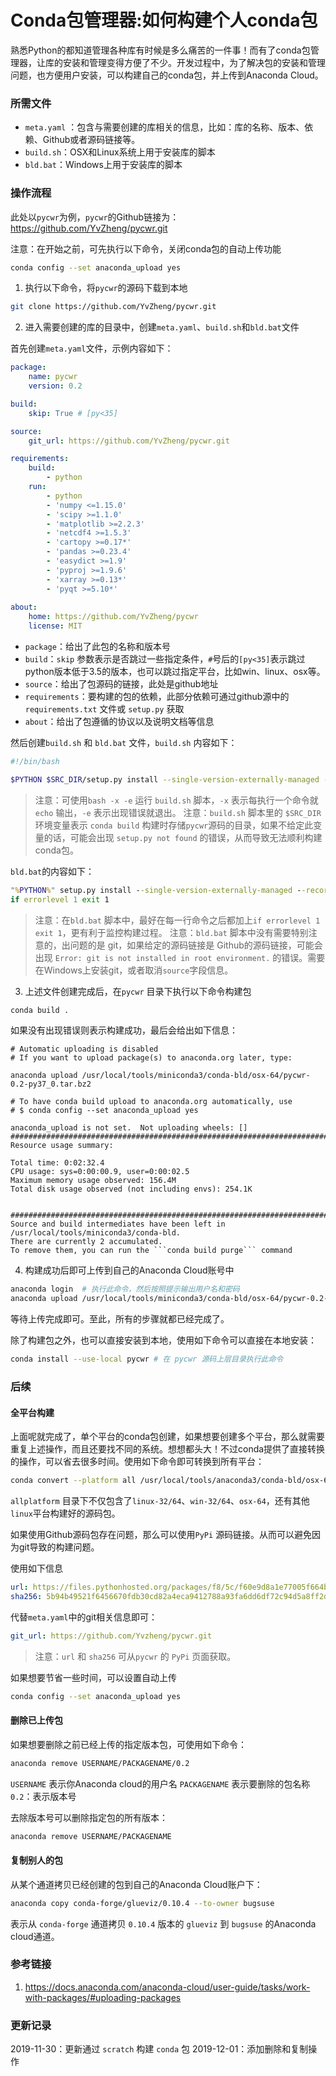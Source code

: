 # Conda包管理器:如何构建个人conda包


熟悉Python的都知道管理各种库有时候是多么痛苦的一件事！而有了conda包管理器，让库的安装和管理变得方便了不少。开发过程中，为了解决包的安装和管理问题，也方便用户安装，可以构建自己的conda包，并上传到Anaconda Cloud。

### 所需文件

* `meta.yaml` ：包含与需要创建的库相关的信息，比如：库的名称、版本、依赖、Github或者源码链接等。
* `build.sh`：OSX和Linux系统上用于安装库的脚本
* `bld.bat`：Windows上用于安装库的脚本

### 操作流程

此处以`pycwr`为例，`pycwr`的Github链接为：https://github.com/YvZheng/pycwr.git

注意：在开始之前，可先执行以下命令，关闭conda包的自动上传功能

```bash
conda config --set anaconda_upload yes
```

1) 执行以下命令，将`pycwr`的源码下载到本地

```bash
git clone https://github.com/YvZheng/pycwr.git
```

2) 进入需要创建的库的目录中，创建`meta.yaml`、`build.sh`和`bld.bat`文件

首先创建`meta.yaml`文件，示例内容如下：

```yaml
package:
    name: pycwr
    version: 0.2

build:
    skip: True # [py<35]

source:
    git_url: https://github.com/YvZheng/pycwr.git

requirements:
    build:
        - python
    run:
        - python
        - 'numpy <=1.15.0'
        - 'scipy >=1.1.0'
        - 'matplotlib >=2.2.3'
        - 'netcdf4 >=1.5.3'
        - 'cartopy >=0.17*'
        - 'pandas >=0.23.4'
        - 'easydict >=1.9'
        - 'pyproj >=1.9.6'
        - 'xarray >=0.13*'
        - 'pyqt >=5.10*'
        
about:
    home: https://github.com/YvZheng/pycwr
    license: MIT
```

* `package`：给出了此包的名称和版本号
* `build`：`skip` 参数表示是否跳过一些指定条件，`#`号后的`[py<35]`表示跳过python版本低于3.5的版本，也可以跳过指定平台，比如win、linux、osx等。
* `source`：给出了包源码的链接，此处是github地址
* `requirements`：要构建的包的依赖，此部分依赖可通过github源中的`requirements.txt` 文件或 `setup.py` 获取
* `about`：给出了包遵循的协议以及说明文档等信息

然后创建`build.sh` 和 `bld.bat` 文件，`build.sh` 内容如下：

```bash
#!/bin/bash

$PYTHON $SRC_DIR/setup.py install --single-version-externally-managed --record=record.txt
```

>注意：可使用`bash -x -e`  运行 `build.sh` 脚本，`-x` 表示每执行一个命令就 `echo` 输出，`-e` 表示出现错误就退出。
>注意：`build.sh` 脚本里的 `$SRC_DIR` 环境变量表示 `conda build` 构建时存储`pycwr`源码的目录，如果不给定此变量的话，可能会出现 `setup.py not found` 的错误，从而导致无法顺利构建conda包。

`bld.bat`的内容如下：

```bat
"%PYTHON%" setup.py install --single-version-externally-managed --record=record.txt
if errorlevel 1 exit 1
```

> 注意：在`bld.bat` 脚本中，最好在每一行命令之后都加上`if errorlevel 1 exit 1`，更有利于监控构建过程。
> 注意：`bld.bat` 脚本中没有需要特别注意的，出问题的是 git，如果给定的源码链接是 Github的源码链接，可能会出现 `Error: git is not installed in root environment.` 的错误。需要在Windows上安装git，或者取消`source`字段信息。

3) 上述文件创建完成后，在`pycwr` 目录下执行以下命令构建包

```bash
conda build .
```

如果没有出现错误则表示构建成功，最后会给出如下信息：

```
# Automatic uploading is disabled
# If you want to upload package(s) to anaconda.org later, type:

anaconda upload /usr/local/tools/miniconda3/conda-bld/osx-64/pycwr-0.2-py37_0.tar.bz2

# To have conda build upload to anaconda.org automatically, use
# $ conda config --set anaconda_upload yes

anaconda_upload is not set.  Not uploading wheels: []
####################################################################################
Resource usage summary:

Total time: 0:02:32.4
CPU usage: sys=0:00:00.9, user=0:00:02.5
Maximum memory usage observed: 156.4M
Total disk usage observed (not including envs): 254.1K


####################################################################################
Source and build intermediates have been left in /usr/local/tools/miniconda3/conda-bld.
There are currently 2 accumulated.
To remove them, you can run the ```conda build purge``` command
```

4) 构建成功后即可上传到自己的Anaconda Cloud账号中

```bash
anaconda login  # 执行此命令，然后按照提示输出用户名和密码
anaconda upload /usr/local/tools/miniconda3/conda-bld/osx-64/pycwr-0.2-py37_0.tar.bz2
```

等待上传完成即可。至此，所有的步骤就都已经完成了。

除了构建包之外，也可以直接安装到本地，使用如下命令可以直接在本地安装：

```bash
conda install --use-local pycwr # 在 pycwr 源码上层目录执行此命令
```

### 后续
#### 全平台构建

上面呢就完成了，单个平台的conda包创建，如果想要创建多个平台，那么就需要重复上述操作，而且还要找不同的系统。想想都头大！不过conda提供了直接转换的操作，可以省去很多时间。使用如下命令即可转换到所有平台：

```bash
conda convert --platform all /usr/local/tools/anaconda3/conda-bld/osx-64/pycwr-0.2-py37_0.tar.bz2 -o allplatform/
```

`allplatform` 目录下不仅包含了`linux-32/64`、`win-32/64`、`osx-64`，还有其他`linux`平台构建好的源码包。

如果使用Github源码包存在问题，那么可以使用`PyPi` 源码链接。从而可以避免因为git导致的构建问题。

使用如下信息

```yaml
url: https://files.pythonhosted.org/packages/f8/5c/f60e9d8a1e77005f664b76ff8aeaee5bc05d0a91798afd7f53fc998dbc47/pycwr-0.2-py37.tar.gz
sha256: 5b94b49521f6456670fdb30cd82a4eca9412788a93fa6dd6df72c94d5a8ff2d7
```

代替`meta.yaml`中的git相关信息即可：

```yaml
git_url: https://github.com/Yvzheng/pycwr.git
```

> 注意：`url` 和 `sha256` 可从`pycwr` 的 `PyPi` 页面获取。

如果想要节省一些时间，可以设置自动上传
```bash
conda config --set anaconda_upload yes
```

#### 删除已上传包

如果想要删除之前已经上传的指定版本包，可使用如下命令：

```bash
anaconda remove USERNAME/PACKAGENAME/0.2
```

`USERNAME` 表示你Anaconda cloud的用户名
`PACKAGENAME` 表示要删除的包名称
`0.2`：表示版本号


去除版本号可以删除指定包的所有版本：

```bash
anaconda remove USERNAME/PACKAGENAME
```

#### 复制别人的包

从某个通道拷贝已经创建的包到自己的Anaconda Cloud账户下：

```bash
anaconda copy conda-forge/glueviz/0.10.4 --to-owner bugsuse
```

表示从 `conda-forge` 通道拷贝 `0.10.4` 版本的 `glueviz` 到 `bugsuse` 的Anaconda cloud通道。

### 参考链接

1. https://docs.anaconda.com/anaconda-cloud/user-guide/tasks/work-with-packages/#uploading-packages

### 更新记录

2019-11-30：更新通过 `scratch` 构建 `conda` 包
2019-12-01：添加删除和复制操作



